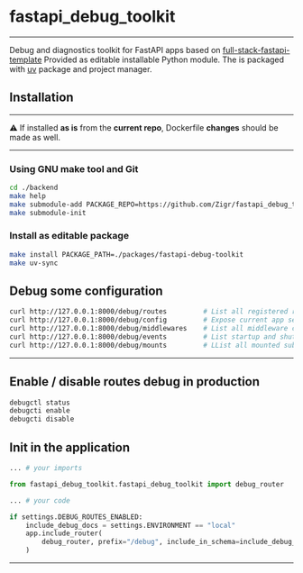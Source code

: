 # fastapi_debug_toolkit

---

Debug and diagnostics toolkit for FastAPI apps based on [full-stack-fastapi-template](https://github.com/fastapi/full-stack-fastapi-template/tree/master)
Provided as editable installable Python module. The is packaged with [uv](https://docs.astral.sh/uv/) package and project manager.

## Installation

---
⚠️ If installed **as is** from the **current repo**, Dockerfile **changes** should be made as well.

---

### Using GNU make tool and Git

```bash
cd ./backend
make help
make submodule-add PACKAGE_REPO=https://github.com/Zigr/fastapi_debug_toolkit.git PACKAGE_PATH=./packages/fastapi-debug-toolkit
make submodule-init

```

### Install as editable package

```bash
make install PACKAGE_PATH=./packages/fastapi-debug-toolkit
make uv-sync

```

## Debug some configuration

```bash
curl http://127.0.0.1:8000/debug/routes         # List all registered routes and tags
curl http://127.0.0.1:8000/debug/config         # Expose current app settings (DEV ONLY)
curl http://127.0.0.1:8000/debug/middlewares    # List all middleware classes (DEV ONLY)
curl http://127.0.0.1:8000/debug/events         # List startup and shutdown event handlers (DEV ONLY)
curl http://127.0.0.1:8000/debug/mounts         # LList all mounted sub-apps (DEV ONLY)

```

 ---

## Enable / disable routes debug in production

```bash
debugctl status
debugcti enable
debugcti disable

```

## Init in the application

```python
... # your imports

from fastapi_debug_toolkit.fastapi_debug_toolkit import debug_router

... # your code

if settings.DEBUG_ROUTES_ENABLED:
    include_debug_docs = settings.ENVIRONMENT == "local"
    app.include_router(
        debug_router, prefix="/debug", include_in_schema=include_debug_docs
    )
```

---

